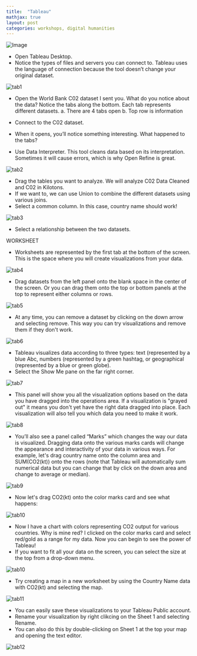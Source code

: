 ```yaml
---
title:  "Tableau"
mathjax: true
layout: post
categories: workshops, digital humanities
---
```


![Image](https://logos-world.net/wp-content/uploads/2021/10/Tableau-Emblem.png)

*	Open Tableau Desktop.
*	Notice the types of files and servers you can connect to. Tableau uses the language of connection because the tool doesn’t change your original dataset.

![tab1](https://user-images.githubusercontent.com/22083340/156593639-db489df1-bec8-4270-8711-a6faa222d0c5.png)

* Open the World Bank C02 dataset I sent you. What do you notice about the data? Notice the tabs along the bottom. Each tab represents different datasets. 
    a.	 There are 4 tabs open
    b.	Top row is information
    
*	Connect to the C02 dataset.
*	When it opens, you’ll notice something interesting. What happened to the tabs?
* Use Data Interpreter. This tool cleans data based on its interpretation. Sometimes it will cause errors, which is why Open Refine is great.

![tab2](https://user-images.githubusercontent.com/22083340/156594233-82234fc9-ff8f-4fcb-addb-a9a96998f437.png)

* Drag the tables you want to analyze. We will analyze C02 Data Cleaned and C02 in Kilotons.
* If we want to, we can use Union to combine the different datasets using various joins.
* Select a common column. In this case, country name should work! 

![tab3](https://user-images.githubusercontent.com/22083340/156595258-c703e3dc-6aba-4239-8297-9248d821c2c7.png)

* Select a relationship between the two datasets.

WORKSHEET
* Worksheets are represented by the first tab at the bottom of the screen. This is the space where you will create visualizations from your data.

![tab4](https://user-images.githubusercontent.com/22083340/156596126-c8c9a2e6-6c87-4615-8daf-8cb95d487bdc.png)

* Drag  datasets from the left panel onto the blank space in the center of the screen. Or you can drag them onto the top or bottom panels at the top to represent either columns or rows.

![tab5](https://user-images.githubusercontent.com/22083340/156602074-1e477c3c-9e22-4bcb-8176-b8eafffbbda9.png)

* At any time, you can remove a dataset by clicking on the down arrow and selecting remove. This way you can try visualizations and remove them if they don't work.

![tab6](https://user-images.githubusercontent.com/22083340/156602388-051cbb4c-560c-4261-bd66-7b42c1b0761c.png)

* Tableau visualizes data according to three types: text (represented by a blue Abc, numbers (represented by a green hashtag, or geographical (represented by a blue or green globe). 
* Select the Show Me pane on the far right corner.  

![tab7](https://user-images.githubusercontent.com/22083340/156602845-f39f6b7a-bb89-43fd-b39e-ddd5f1e02611.png)

* This panel will show you all the visualization options based on the data you have dragged into the operations area. If a visualization is "grayed out" it means you don't yet have the right data dragged into place. Each visualization will also tell you which data you need to make it work.

![tab8](https://user-images.githubusercontent.com/22083340/156603285-4b6cd16b-3f19-42a0-b674-e603ef81285e.png)

* You’ll also see a panel called “Marks” which changes the way our data is visualized. Dragging data onto the various marks cards will change the appearance and interactivity of your data in various ways. For example, let's drag country name onto the column area and SUM(CO2(kt)) onto the rows (note that Tableau will automatically sum numerical data but you can change that by click on the down area and change to average or median).

![tab9](https://user-images.githubusercontent.com/22083340/156603934-0c530fd3-e8bc-45b8-8e1b-572f56d3b358.png)

* Now let's drag CO2(kt) onto the color marks card and see what happens:

![tab10](https://user-images.githubusercontent.com/22083340/156604296-0416eb18-03f3-44a4-bc40-6b15746564a0.png)

* Now I have a chart with colors representing CO2 output for various countries. Why is mine red? I clicked on the color marks card and select red/gold as a range for my data. Now you can begin to see the power of Tableau!
* If you want to fit all your data on the screen, you can select the size at the top from a drop-down menu.

![tab10](https://user-images.githubusercontent.com/22083340/156604760-1bfae4de-e9a3-4922-a0b8-c603b7b4b520.png)

* Try creating a map in a new worksheet by using the Country Name data with CO2(kt) and selecting the map.

![tab11](https://user-images.githubusercontent.com/22083340/156605294-60ceb515-aaa2-40a3-9509-460909f85e09.png)

* You can easily save these visualizations to your Tableau Public account. 
* Rename your visualization by right clikcing on the Sheet 1 and selecting Rename.
* You can also do this by double-clicking on Sheet 1 at the top your map and opening the text editor.

![tab12](https://user-images.githubusercontent.com/22083340/156605778-98317fc8-1747-4745-b1af-80664e2e6573.png)
